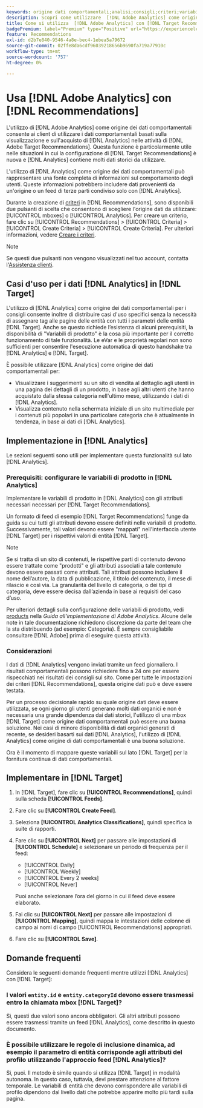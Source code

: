 ```yaml
---
keywords: origine dati comportamentali;analisi;consigli;criteri;variabili prodotto
description: Scopri come utilizzare  [!DNL Adobe Analytics] come origine dei dati comportamentali in [!DNL Target Recommendations].
title: Come si utilizza  [!DNL Adobe Analytics] con [!DNL Target Recommendations]?
badgePremium: label="Premium" type="Positive" url="https://experienceleague.adobe.com/docs/target/using/introduction/intro.html?lang=it#premium newtab=true" tooltip="Scopri cosa è incluso in Target Premium."
feature: Recommendations
exl-id: d2b7e840-9546-4a8e-bec4-1ebea5a79672
source-git-commit: 02ffe8da6cdf96039218656b9690fa719a77910c
workflow-type: tm+mt
source-wordcount: '757'
ht-degree: 0%

---
```


# Usa [!DNL Adobe Analytics] con [!DNL Recommendations]

L&#39;utilizzo di [!DNL Adobe Analytics] come origine dei dati comportamentali consente ai client di utilizzare i dati comportamentali basati sulla visualizzazione e sull&#39;acquisto di [!DNL Analytics] nelle attività di [!DNL Adobe Target Recommendations]. Questa funzione è particolarmente utile nelle situazioni in cui la configurazione di [!DNL Target Recommendations] è nuova e [!DNL Analytics] contiene molti dati storici da utilizzare.

L&#39;utilizzo di [!DNL Analytics] come origine dei dati comportamentali può rappresentare una fonte completa di informazioni sul comportamento degli utenti. Queste informazioni potrebbero includere dati provenienti da un&#39;origine o un feed di terze parti condiviso solo con [!DNL Analytics].

Durante la creazione di [criteri](/help/main/c-recommendations/c-algorithms/create-new-algorithm.md) in [!DNL Recommendations], sono disponibili due pulsanti di scelta che consentono di scegliere l&#39;origine dati da utilizzare: [!UICONTROL mboxes] o [!UICONTROL Analytics]. Per creare un criterio, fare clic su [!UICONTROL Recommendations] > [!UICONTROL Criteria] > [!UICONTROL Create Criteria] > [!UICONTROL Create Criteria]. Per ulteriori informazioni, vedere [Creare i criteri](/help/main/c-recommendations/c-algorithms/create-new-algorithm.md).

>[!NOTE]
>
>Se questi due pulsanti non vengono visualizzati nel tuo account, contatta l&#39;[Assistenza clienti](/help/main/cmp-resources-and-contact-information.md#reference_ACA3391A00EF467B87930A450050077C).

## Casi d&#39;uso per i dati [!DNL Analytics] in [!DNL Target]

L&#39;utilizzo di [!DNL Analytics] come origine dei dati comportamentali per i consigli consente inoltre di distribuire casi d&#39;uso specifici senza la necessità di assegnare tag alle pagine delle entità con tutti i parametri delle entità [!DNL Target]. Anche se questo richiede l’esistenza di alcuni prerequisiti, la disponibilità di &quot;Variabili di prodotto&quot; è la cosa più importante per il corretto funzionamento di tale funzionalità. Le eVar e le proprietà regolari non sono sufficienti per consentire l&#39;esecuzione automatica di questo handshake tra [!DNL Analytics] e [!DNL Target].

È possibile utilizzare [!DNL Analytics] come origine dei dati comportamentali per:

* Visualizzare i suggerimenti su un sito di vendita al dettaglio agli utenti in una pagina dei dettagli di un prodotto, in base agli altri utenti che hanno acquistato dalla stessa categoria nell&#39;ultimo mese, utilizzando i dati di [!DNL Analytics].
* Visualizza contenuto nella schermata iniziale di un sito multimediale per i contenuti più popolari in una particolare categoria che è attualmente in tendenza, in base ai dati di [!DNL Analytics].

## Implementazione in [!DNL Analytics]

Le sezioni seguenti sono utili per implementare questa funzionalità sul lato [!DNL Analytics].

### Prerequisiti: configurare le variabili di prodotto in [!DNL Analytics]

Implementare le variabili di prodotto in [!DNL Analytics] con gli attributi necessari necessari per [!DNL Target Recommendations].

Un formato di feed di esempio [!DNL Target Recommendations] funge da guida su cui tutti gli attributi devono essere definiti nelle variabili di prodotto. Successivamente, tali valori devono essere &quot;mappati&quot; nell&#39;interfaccia utente [!DNL Target] per i rispettivi valori di entità [!DNL Target].

>[!NOTE]
>
>Se si tratta di un sito di contenuti, le rispettive parti di contenuto devono essere trattate come &quot;prodotti&quot; e gli attributi associati a tale contenuto devono essere passati come attributi. Tali attributi possono includere il nome dell’autore, la data di pubblicazione, il titolo del contenuto, il mese di rilascio e così via. La granularità del livello di categoria, o dei tipi di categoria, deve essere decisa dall’azienda in base ai requisiti del caso d’uso.

Per ulteriori dettagli sulla configurazione delle variabili di prodotto, vedi [products](https://experienceleague.adobe.com/docs/analytics/implementation/vars/page-vars/products.html?lang=it) nella *Guida all&#39;implementazione di Adobe Analytics*. Alcune delle note in tale documentazione richiedono discrezione da parte del team che la sta distribuendo (ad esempio: Categoria). È sempre consigliabile consultare [!DNL Adobe] prima di eseguire questa attività.

### Considerazioni

I dati di [!DNL Analytics] vengono inviati tramite un feed giornaliero. I risultati comportamentali possono richiedere fino a 24 ore per essere rispecchiati nei risultati dei consigli sul sito. Come per tutte le impostazioni dei criteri [!DNL Recommendations], questa origine dati può e deve essere testata.

Per un processo decisionale rapido su quale origine dati deve essere utilizzata, se ogni giorno gli utenti generano molti dati organici e non è necessaria una grande dipendenza dai dati storici, l&#39;utilizzo di una mbox [!DNL Target] come origine dati comportamentali può essere una buona soluzione. Nei casi di minore disponibilità di dati organici generati di recente, se desideri basarti sui dati [!DNL Analytics], l&#39;utilizzo di [!DNL Analytics] come origine di dati comportamentali è una buona soluzione.

Ora è il momento di mappare queste variabili sul lato [!DNL Target] per la fornitura continua di dati comportamentali.

## Implementare in [!DNL Target]

1. In [!DNL Target], fare clic su **[!UICONTROL Recommendations]**, quindi sulla scheda **[!UICONTROL Feeds]**.

1. Fare clic su **[!UICONTROL Create Feed]**.

1. Seleziona **[!UICONTROL Analytics Classifications]**, quindi specifica la suite di rapporti.

1. Fare clic su **[!UICONTROL Next]** per passare alle impostazioni di **[!UICONTROL Schedule]** e selezionare un periodo di frequenza per il feed:

   * [!UICONTROL Daily]
   * [!UICONTROL Weekly]
   * [!UICONTROL Every 2 weeks]
   * [!UICONTROL Never]

   Puoi anche selezionare l’ora del giorno in cui il feed deve essere elaborato.

1. Fai clic su **[!UICONTROL Next]** per passare alle impostazioni di **[!UICONTROL Mapping]**, quindi mappa le intestazioni delle colonne di campo ai nomi di campo [!UICONTROL Recommendations] appropriati.

1. Fare clic su **[!UICONTROL Save]**.

## Domande frequenti

Considera le seguenti domande frequenti mentre utilizzi [!DNL Analytics] con [!DNL Target]:

### I valori `entity.id` e `entity.categoryId` devono essere trasmessi entro la chiamata mbox [!DNL Target]?

Sì, questi due valori sono ancora obbligatori. Gli altri attributi possono essere trasmessi tramite un feed [!DNL Analytics], come descritto in questo documento.

### È possibile utilizzare le regole di inclusione dinamica, ad esempio il parametro di entità corrisponde agli attributi del profilo utilizzando l&#39;approccio feed [!DNL Analytics]?

Sì, puoi. Il metodo è simile quando si utilizza [!DNL Target] in modalità autonoma. In questo caso, tuttavia, devi prestare attenzione al fattore temporale. Le variabili di entità che devono corrispondere alle variabili di profilo dipendono dal livello dati che potrebbe apparire molto più tardi sulla pagina.
